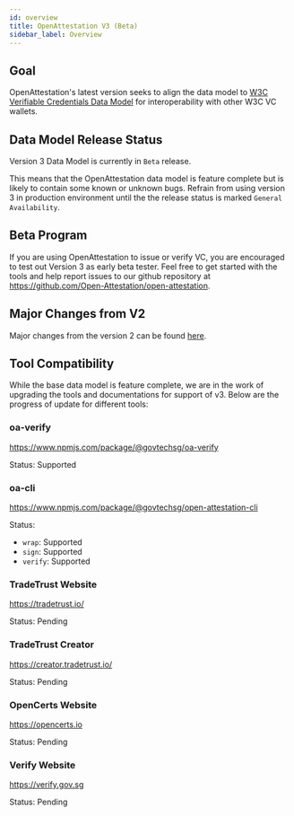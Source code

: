 ```yaml
---
id: overview
title: OpenAttestation V3 (Beta)
sidebar_label: Overview
---
```


## Goal

OpenAttestation's latest version seeks to align the data model to [W3C Verifiable Credentials Data Model](https://www.w3.org/TR/vc-data-model/) for interoperability with other W3C VC wallets.

## Data Model Release Status

Version 3 Data Model is currently in `Beta` release.

This means that the OpenAttestation data model is feature complete but is likely to contain some known or unknown bugs. Refrain from using version 3 in production environment until the the release status is marked `General Availability`.

## Beta Program

If you are using OpenAttestation to issue or verify VC, you are encouraged to test out Version 3 as early beta tester. Feel free to get started with the tools and help report issues to our github repository at https://github.com/Open-Attestation/open-attestation.

## Major Changes from V2

Major changes from the version 2 can be found [here](/docs/advanced/v3/major-changes).

## Tool Compatibility

While the base data model is feature complete, we are in the work of upgrading the tools and documentations for support of v3. Below are the progress of update for different tools:

### oa-verify

https://www.npmjs.com/package/@govtechsg/oa-verify

Status: Supported

### oa-cli

https://www.npmjs.com/package/@govtechsg/open-attestation-cli

Status:

- `wrap`: Supported
- `sign`: Supported
- `verify`: Supported

### TradeTrust Website

https://tradetrust.io/

Status: Pending

### TradeTrust Creator

https://creator.tradetrust.io/

Status: Pending

### OpenCerts Website

https://opencerts.io

Status: Pending

### Verify Website

https://verify.gov.sg

Status: Pending
